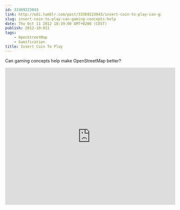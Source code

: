 ```yaml
---
id: 33369223043
link: http://odi.tumblr.com/post/33369223043/insert-coin-to-play-can-gaming-concepts-help
slug: insert-coin-to-play-can-gaming-concepts-help
date: Thu Oct 11 2012 18:39:00 GMT+0200 (CEST)
publish: 2012-10-011
tags: 
    - OpenStreetMap
    - Gamification
title: Insert Coin To Play
---
```


Can gaming concepts help make OpenStreetMap better?


<iframe src="http://blip.tv/play/hdlkgtK6EAI.html?p=1" width="550" height="443" frameborder="0" allowfullscreen></iframe><embed type="application/x-shockwave-flash" src="http://a.blip.tv/api.swf#hdlkgtK6EAI" style="display:none"></embed>

